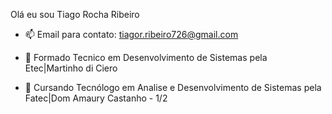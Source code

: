 Olá eu sou Tiago Rocha Ribeiro

- 📫 Email para contato: tiagor.ribeiro726@gmail.com 

- 📒 Formado Tecnico em Desenvolvimento de Sistemas pela Etec|Martinho di Ciero
- 📒 Cursando Tecnólogo em Analise e Desenvolvimento de Sistemas pela Fatec|Dom Amaury Castanho - 1/2

<div>
<img "https://github-readme-stats.vercel.app/api?username=Tigaas&theme=tokyonight&show_icons=true&hide_border=false&count_private=true"/>
</div>




